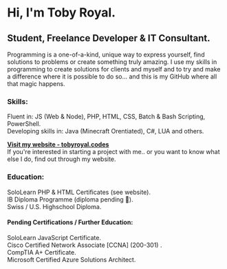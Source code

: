# Hi, I'm Toby Royal.

## Student, Freelance Developer & IT Consultant.
Programming is a one-of-a-kind, unique way to express yourself, find solutions to problems or create something truly amazing. I use my skills in programming to create solutions for clients and myself and to try and make a difference where it is possible to do so... and this is my GitHub where all that magic happens.

### Skills:
Fluent in: JS (Web & Node), PHP, HTML, CSS, Batch & Bash Scripting, PowerShell. <br />
Developing skills in: Java (Minecraft Orentiated), C#, LUA and others.

**[Visit my website - tobyroyal.codes](https://tobyroyal.codes/)**<br />
If you're interested in starting a project with me.. or you want to know what else I do, find out through my website.

### Education:
SoloLearn PHP & HTML Certificates (see website).<br />
IB Diploma Programme (diploma pending 👀).<br />
Swiss / U.S. Highschool Diploma.<br />

#### Pending Certifications / Further Education:
SoloLearn JavaScript Certificate.<br />
Cisco Certified Network Associate [CCNA] (200-301) .<br />
CompTIA A+ Certificate.<br />
Microsoft Certified Azure Solutions Architect.
